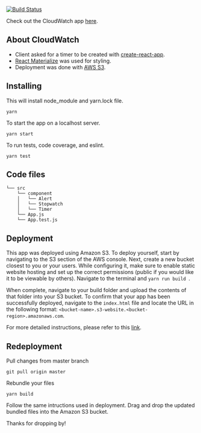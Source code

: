 [![Build Status](https://travis-ci.org/kaxcode/cloudwatch.svg?branch=master)](https://travis-ci.org/kaxcode/cloudwatch)


Check out the CloudWatch app [here](http://cloudwatch100.s3-website-us-east-1.amazonaws.com/).

## About CloudWatch

- Client asked for a timer to be created with [create-react-app](https://github.com/facebook/create-react-app).
- [React Materialize](https://react-materialize.github.io/#/) was used for styling.
- Deployment was done with [AWS S3](https://aws.amazon.com/s3/).

## Installing

This will install node_module and yarn.lock file.
```
yarn
```

To start the app on a localhost server.
```
yarn start
```

To run tests, code coverage, and eslint.
```
yarn test
```

## Code files
```
└── src
    └── component
    │   └── Alert
    │   └── Stopwatch
    │   └── Timer
    └── App.js
    └── App.test.js
```
## Deployment
This app was deployed using Amazon S3. To deploy yourself, start by navigating to the S3 section of the AWS console. Next, create a new bucket closest to you or your users. While configuring it, make sure to enable static website hosting and set up the correct permissions (public if you would like it to be viewable by others). Navigate to the terminal and `yarn run build `.

When complete, navigate to your build folder and upload the contents of that folder into your S3 bucket. To confirm that your app has been successfully deployed, navigate to the `index.html` file and locate the URL in the following format: `<bucket-name>.s3-website.<bucket-region>.amazonaws.com`.

For more detailed instructions, please refer to this [link](https://www.fullstackreact.com/articles/deploying-a-react-app-to-s3/).

## Redeployment
Pull changes from master branch
```
git pull origin master
```

Rebundle your files
```
yarn build
```

Follow the same intructions used in deployment. Drag and drop the updated bundled files into the Amazon S3 bucket.


Thanks for dropping by!

